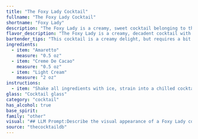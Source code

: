 ```yaml
---
title: "The Foxy Lady Cocktail"
fullname: "The Foxy Lady Cocktail"
shortname: "Foxy Lady"
description: "The Foxy Lady is a creamy, sweet cocktail belonging to the **liqueur-based** family, reminiscent of classic dessert drinks. While its exact origin is unknown, it likely emerged in the mid-20th century, a time when creamy cocktails like the White Russian were popular. "
flavor_description: "The Foxy Lady is a creamy, decadent cocktail with a sweet, nutty, and subtly chocolatey flavor profile. The Amaretto provides a rich almond essence, balanced by the smooth sweetness of the Creme de Cacao.  Light cream adds a touch of richness and a velvety texture, making this a luxurious and indulgent drink. "
bartender_tips: "This cocktail is a creamy delight, but requires a bit of finesse. Chill your ingredients, especially the cream, for a smooth and refreshing drink.  Use a good quality Amaretto and Creme de Cacao for the best flavor.  Shake well with ice, and strain into a chilled coupe glass for a flawless presentation.  Garnish with a chocolate curl for a touch of elegance. "
ingredients:
  - item: "Amaretto"
    measure: "0.5 oz"
  - item: "Creme De Cacao"
    measure: "0.5 oz"
  - item: "Light Cream"
    measure: "2 oz"
instructions:
  - item: "Shake all ingredients with ice, strain into a chilled cocktail glass, and serve."
glass: "Cocktail glass"
category: "cocktail"
has_alcohol: true
base_spirit:
family: "other"
visual: "## LLM Prompt:Describe the visual appearance of a Foxy Lady cocktail. The cocktail is made with:* **Amaretto:** A sweet almond-flavored liqueur, typically light amber in color.* **Crème de Cacao:** A rich, chocolate-flavored liqueur, ranging in color from light brown to dark brown.* **Light Cream:** A pale, slightly yellowish cream.Consider factors like:* **Color:** The overall hue of the cocktail, including any layering or gradients.* **Texture:**  The consistency of the drink, whether it's smooth, creamy, or layered.* **Garnish:** Any additional elements, like chocolate shavings, maraschino cherries, or a sprinkle of cinnamon, that contribute to the visual appeal.Imagine this cocktail being served in a **martini glass** or a **coupe glass**. **Example response:**The Foxy Lady shimmers in the glass, a mesmerizing blend of golden brown and creamy white. The Amaretto's amber hues swirl with the rich chocolate tones of the Crème de Cacao, while the light cream adds a delicate, milky layer on top. The velvety texture is enhanced by a subtle dusting of cinnamon, lending a warm and inviting touch to the overall presentation. "
source: "thecocktaildb"
---
```


